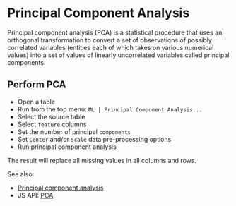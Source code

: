 <!-- TITLE: Principal Component Analysis -->
<!-- SUBTITLE: -->

# Principal Component Analysis

Principal component analysis (PCA) is a statistical procedure that uses an orthogonal 
transformation to convert a set of observations of possibly correlated variables
(entities each of which takes on various numerical values) into a set of values of 
linearly uncorrelated variables called principal components. 

## Perform PCA

  * Open a table
  * Run from the top menu: `ML | Principal Component Analysis...`
  * Select the source table
  * Select `feature` columns
  * Set the number of principal `components`
  * Set `Center` and/or `Scale` data pre-processing options
  * Run principal component analysis

The result will replace all missing values in all columns and rows.  
  
See also:

* [Principal component analysis](https://en.wikipedia.org/wiki/Principal_component_analysis)
* JS API: [PCA](https://public.datagrok.ai/js/samples/domains/data-science/pca)


